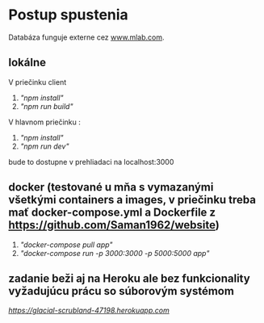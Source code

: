 # Postup spustenia

Databáza funguje externe cez www.mlab.com.

## lokálne

V priečinku client

1. _"npm install"_
2. _"npm run build"_

V hlavnom priečinku :

1. _"npm install"_
2. _"npm run dev"_

bude to dostupne v prehliadaci na localhost:3000

## docker (testované u mňa s vymazanými všetkými containers a images, v priečinku treba mať docker-compose.yml a Dockerfile z https://github.com/Saman1962/website)

1. _"docker-compose pull app"_
2. _"docker-compose run -p 3000:3000 -p 5000:5000 app"_

## zadanie beži aj na Heroku ale bez funkcionality vyžadujúcu prácu so súborovým systémom

_https://glacial-scrubland-47198.herokuapp.com_
